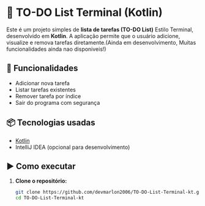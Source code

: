 ﻿# 📝 TO-DO List Terminal (Kotlin)

Este é um projeto simples de **lista de tarefas (TO-DO List)** Estilo Terminal, desenvolvido em **Kotlin**. A aplicação permite que o usuário adicione, visualize e remova tarefas diretamente.(Ainda em desenvolvimento, Muitas funcionalidades ainda nao disponiveis!)

## 🚀 Funcionalidades

- Adicionar nova tarefa
- Listar tarefas existentes
- Remover tarefa por índice
- Sair do programa com segurança

## 📦 Tecnologias usadas

- [Kotlin](https://kotlinlang.org/)
- IntelliJ IDEA (opcional para desenvolvimento)

## ▶️ Como executar

1. **Clone o repositório:**
   ```bash
   git clone https://github.com/devmarlon2006/TO-DO-List-Terminal-kt.git
   cd TO-DO-List-Terminal-kt
